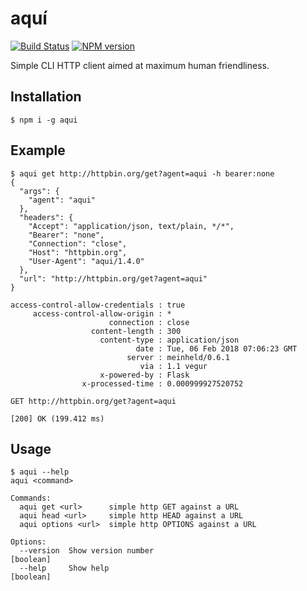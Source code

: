 # aquí

[![Build Status][travis-image]][travis-url]
[![NPM version][npm-image]][npm-url]

Simple CLI HTTP client aimed at maximum human friendliness.

## Installation

```shell
$ npm i -g aqui
```

## Example

```shell
$ aqui get http://httpbin.org/get?agent=aqui -h bearer:none
{
  "args": {
    "agent": "aqui"
  },
  "headers": {
    "Accept": "application/json, text/plain, */*",
    "Bearer": "none",
    "Connection": "close",
    "Host": "httpbin.org",
    "User-Agent": "aqui/1.4.0"
  },
  "url": "http://httpbin.org/get?agent=aqui"
}

access-control-allow-credentials : true
     access-control-allow-origin : *
                      connection : close
                  content-length : 300
                    content-type : application/json
                            date : Tue, 06 Feb 2018 07:06:23 GMT
                          server : meinheld/0.6.1
                             via : 1.1 vegur
                    x-powered-by : Flask
                x-processed-time : 0.000999927520752

GET http://httpbin.org/get?agent=aqui

[200] OK (199.412 ms)
```

## Usage
```
$ aqui --help
aqui <command>

Commands:
  aqui get <url>      simple http GET against a URL
  aqui head <url>     simple http HEAD against a URL
  aqui options <url>  simple http OPTIONS against a URL

Options:
  --version  Show version number                                       [boolean]
  --help     Show help                                                 [boolean]
```

[travis-url]: https://travis-ci.org/joeledwards/node-aqui
[travis-image]: https://img.shields.io/travis/joeledwards/node-aqui/master.svg
[npm-url]: https://www.npmjs.com/package/aqui
[npm-image]: https://img.shields.io/npm/v/aqui.svg
